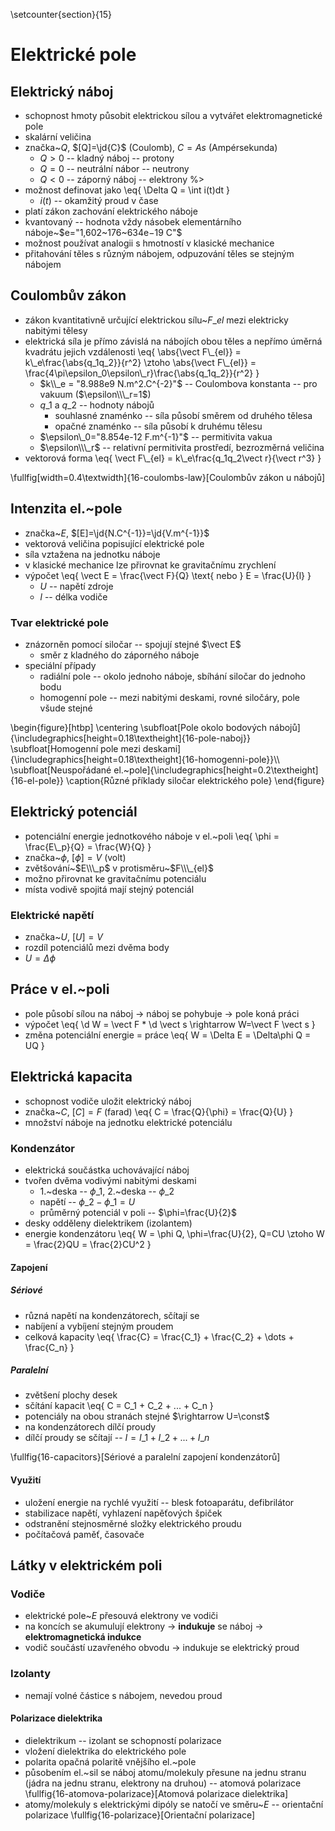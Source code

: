 \setcounter{section}{15}
# Elektrické pole
## Elektrický náboj
- schopnost hmoty působit elektrickou sílou a vytvářet elektromagnetické pole
- skalární veličina
- značka~$Q$, $[Q]=\jd{C}$ (Coulomb), $C=As$ (Ampérsekunda)
	- $Q>0$ -- kladný náboj -- protony
	- $Q=0$ -- neutrální nábor -- neutrony
	- $Q<0$ -- záporný náboj -- elektrony %>
- možnost definovat jako
	\eq{
		\Delta Q = \int i(t)dt
	}
	- $i(t)$ -- okamžitý proud v čase
- platí zákon zachování elektrického náboje
- kvantovaný -- hodnota vždy násobek elementárního náboje~$e="1,602~176~634e−19 C"$
- možnost používat analogii s hmotností v klasické mechanice
- přitahování těles s různým nábojem, odpuzování těles se stejným nábojem

## Coulombův zákon
- zákon kvantitativně určující elektrickou sílu~$F\_{el}$ mezi elektricky nabitými tělesy
- elektrická síla je přímo závislá na nábojích obou těles a nepřímo úměrná kvadrátu jejich vzdálenosti
	\eq{
		\abs{\vect F\\\_{el}} = k\\\_e\frac{\abs{q\_1q\_2}}{r^2} \ztoho \abs{\vect F\\\_{el}} = \frac{4\pi\epsilon\_0\epsilon\\\_r}\frac{\abs{q\_1q\_2}}{r^2}
	}
	- $k\\_e = "8.988e9 N.m^2.C^{-2}"$ -- Coulombova konstanta -- pro vakuum ($\epsilon\\\_r=1$)
	- $q\_1$ a $q\_2$ -- hodnoty nábojů
		- souhlasné znaménko -- síla působí směrem od druhého tělesa
		- opačné znaménko -- síla působí k druhému tělesu
	- $\epsilon\_0="8.854e-12 F.m^{-1}"$ -- permitivita vakua
	- $\epsilon\\\_r$ -- relativní permitivita prostředí, bezrozměrná veličina
- vektorová forma
	\eq{
		\vect F\\\_{el} = k\\\_e\frac{q\_1q\_2\vect r}{\vect r^3}
	}

\fullfig[width=0.4\textwidth]{16-coulombs-law}[Coulombův zákon u nábojů]

## Intenzita el.~pole
- značka~$E$, $[E]=\jd{N.C^{-1}}=\jd{V.m^{-1}}$
- vektorová veličina popisující elektrické pole
- síla vztažena na jednotku náboje
- v klasické mechanice lze přirovnat ke gravitačnímu zrychlení
- výpočet
	\eq{
		\vect E = \frac{\vect F}{Q} \text{ nebo } E = \frac{U}{l}
	}
	- $U$ -- napětí zdroje
	- $l$ -- délka vodiče

### Tvar elektrické pole
- znázorněn pomocí siločar -- spojují stejné $\vect E$
	- směr z kladného do záporného náboje
- speciální případy
	- radiální pole -- okolo jednoho náboje, sbíhání siločar do jednoho bodu
	- homogenní pole -- mezi nabitými deskami, rovné siločáry, pole všude stejné

\begin{figure}[htbp]
\centering
\subfloat[Pole okolo bodových nábojů]{\includegraphics[height=0.18\textheight]{16-pole-naboj}}
\subfloat[Homogenní pole mezi deskami]{\includegraphics[height=0.18\textheight]{16-homogenni-pole}}\\\\
\subfloat[Neuspořádané el.~pole]{\includegraphics[height=0.2\textheight]{16-el-pole}}
\caption{Různé příklady siločar elektrického pole}
\end{figure}

## Elektrický potenciál
- potenciální energie jednotkového náboje v el.~poli
	\eq{
		\phi = \frac{E\\\_p}{Q} = \frac{W}{Q}
	}
- značka~$\phi$, $[\phi]=V$ (volt)
- zvětšování~$E\\\_p$ v protisměru~$F\\\_{el}$
- možno přirovnat ke gravitačnímu potenciálu
- místa vodivě spojitá mají stejný potenciál

### Elektrické napětí
- značka~$U$, $[U]=V$
- rozdíl potenciálů mezi dvěma body
- $U=\Delta\phi$

## Práce v el.~poli
- pole působí sílou na náboj -> náboj se pohybuje -> pole koná práci
- výpočet
	\eq{
		\\d W = \vect F * \\d \vect s \rightarrow W=\vect F \vect s
	}
- změna potenciální energie = práce
	\eq{
		W = \Delta E = \Delta\phi Q = UQ
	}

## Elektrická kapacita
- schopnost vodiče uložit elektrický náboj
- značka~$C$, $[C]=F$ (farad)
	\eq{
		C = \frac{Q}{\phi} = \frac{Q}{U}
	}
- množství náboje na jednotku elektrické potenciálu

### Kondenzátor
- elektrická součástka uchovávající náboj
- tvořen dvěma vodivými nabitými deskami
	- 1.~deska -- $\phi\_1$, 2.~deska -- $\phi\_2$
	- napětí -- $\phi\_2-\phi\_1=U$
	- průměrný potenciál v poli -- $\phi=\frac{U}{2}$
- desky odděleny dielektrikem (izolantem)
- energie kondenzátoru
	\eq{
		W = \phi Q, \phi=\frac{U}{2}, Q=CU \ztoho W = \frac{2}QU = \frac{2}CU^2
	}

#### Zapojení
##### Sériové
- různá napětí na kondenzátorech, sčítají se
- nabíjení a vybíjení stejným proudem
- celková kapacity
	\eq{
		\frac{C} = \frac{C\_1} + \frac{C\_2} + \dots + \frac{C\_n}
	}

##### Paralelní
- zvětšení plochy desek
- sčítání kapacit
	\eq{
		C = C\_1 + C\_2 + ... + C\_n
	}
- potenciály na obou stranách stejné $\rightarrow U=\const$ 
- na kondenzátorech dílčí proudy
- dílčí proudy se sčítají -- $I = I\_1 + I\_2 + ... + I\_n$

\fullfig{16-capacitors}[Sériové a paralelní zapojení kondenzátorů]

#### Využití
- uložení energie na rychlé využití -- blesk fotoaparátu, defibrilátor
- stabilizace napětí, vyhlazení napěťových špiček
- odstranění stejnosměrné složky elektrického proudu
- počítačová paměť, časovače

## Látky v elektrickém poli
### Vodiče
- elektrické pole~$E$ přesouvá elektrony ve vodiči
- na koncích se akumulují elektrony $\rightarrow$ **indukuje** se náboj $\rightarrow$ **elektromagnetická indukce**
- vodič součástí uzavřeného obvodu $\rightarrow$ indukuje se elektrický proud

### Izolanty
- nemají volné částice s nábojem, nevedou proud

#### Polarizace dielektrika
- dielektrikum -- izolant se schopností polarizace
- vložení dielektrika do elektrického pole
- polarita opačná polaritě vnějšího el.~pole
- působením el.~sil se náboj atomu/molekuly přesune na jednu stranu (jádra na jednu stranu, elektrony na druhou) -- atomová polarizace
\fullfig{16-atomova-polarizace}[Atomová polarizace dielektrika]
- atomy/molekuly s elektrickými dipóly se natočí ve směru~$E$ -- orientační polarizace
\fullfig{16-polarizace}[Orientační polarizace]
